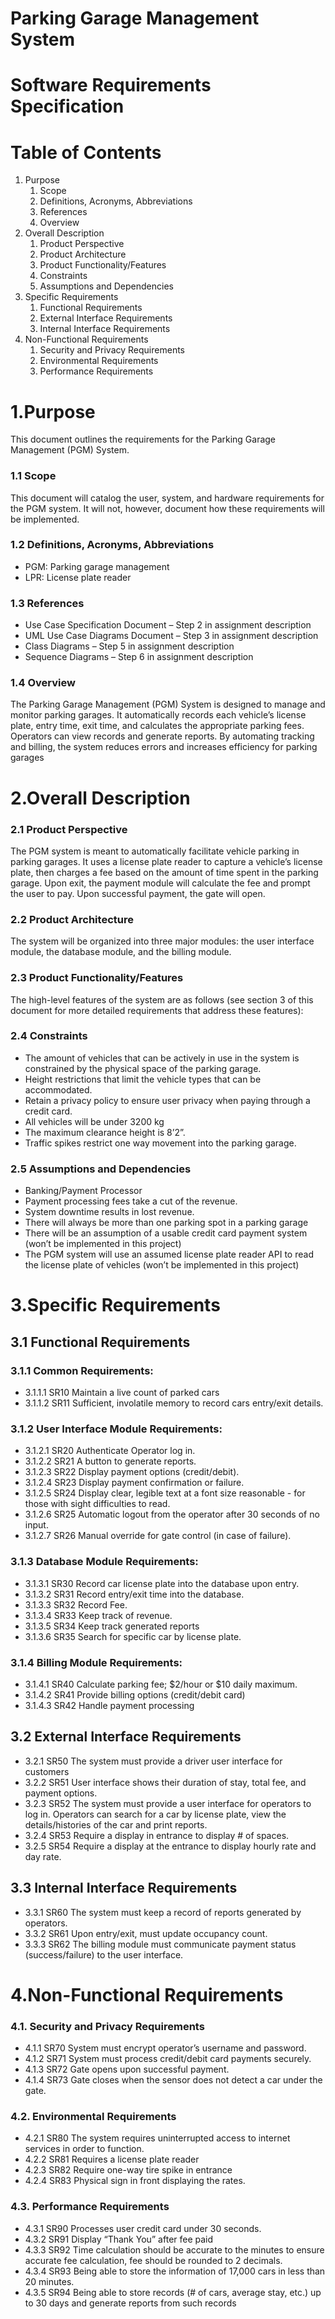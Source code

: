 # Parking Garage Management System

# Software Requirements Specification

# Table of Contents

1. Purpose
   1. Scope
   2. Definitions, Acronyms, Abbreviations
   3. References
   4. Overview
2. Overall Description
   1. Product Perspective
   2. Product Architecture
   3. Product Functionality/Features
   4. Constraints
   5. Assumptions and Dependencies
3. Specific Requirements
   1. Functional Requirements
   2. External Interface Requirements
   3. Internal Interface Requirements
4. Non-Functional Requirements
   1. Security and Privacy Requirements
   2. Environmental Requirements
   3. Performance Requirements

# 1.Purpose

This document outlines the requirements for the Parking Garage Management (PGM) System.

### 1.1 Scope

This document will catalog the user, system, and hardware requirements for the PGM system. It will not, however, document how these requirements will be implemented.

### 1.2 Definitions, Acronyms, Abbreviations

- PGM: Parking garage management
- LPR: License plate reader

### 1.3 References

- Use Case Specification Document – Step 2 in assignment description
- UML Use Case Diagrams Document – Step 3 in assignment description
- Class Diagrams – Step 5 in assignment description
- Sequence Diagrams – Step 6 in assignment description

### 1.4 Overview

The Parking Garage Management (PGM) System is designed to manage and monitor parking garages. It automatically records each vehicle’s license plate, entry time, exit time, and calculates the appropriate parking fees. Operators can view records and generate reports. By automating tracking and billing, the system reduces errors and increases efficiency for parking garages

# 2.Overall Description

### 2.1 Product Perspective

The PGM system is meant to automatically facilitate vehicle parking in parking garages. It uses a license plate reader to capture a vehicle’s license plate, then charges a fee based on the amount of time spent in the parking garage. Upon exit, the payment module will calculate the fee and prompt the user to pay. Upon successful payment, the gate will open.

### 2.2 Product Architecture

The system will be organized into three major modules: the user interface module, the database module, and the billing module.

### 2.3 Product Functionality/Features

The high-level features of the system are as follows (see section 3 of this document for more detailed requirements that address these features):

### 2.4 Constraints

- The amount of vehicles that can be actively in use in the system is constrained by the physical space of the parking garage.
- Height restrictions that limit the vehicle types that can be accommodated.
- Retain a privacy policy to ensure user privacy when paying through a credit card.
- All vehicles will be under 3200 kg
- The maximum clearance height is 8’2”.
- Traffic spikes restrict one way movement into the parking garage.

### 2.5 Assumptions and Dependencies

- Banking/Payment Processor
- Payment processing fees take a cut of the revenue.
- System downtime results in lost revenue.
- There will always be more than one parking spot in a parking garage
- There will be an assumption of a usable credit card payment system (won’t be implemented in this project)
- The PGM system will use an assumed license plate reader API to read the license plate of vehicles (won’t be implemented in this project)

# 3.Specific Requirements

## 3.1 Functional Requirements

### 3.1.1 Common Requirements:

- 3.1.1.1 SR10 Maintain a live count of parked cars
- 3.1.1.2 SR11 Sufficient, involatile memory to record cars entry/exit details.

### 3.1.2 User Interface Module Requirements:

- 3.1.2.1 SR20 Authenticate Operator log in.
- 3.1.2.2 SR21 A button to generate reports.
- 3.1.2.3 SR22 Display payment options (credit/debit).
- 3.1.2.4 SR23 Display payment confirmation or failure.
- 3.1.2.5 SR24 Display clear, legible text at a font size reasonable - for those with sight difficulties to read.
- 3.1.2.6 SR25 Automatic logout from the operator after 30 seconds of no input.
- 3.1.2.7 SR26 Manual override for gate control (in case of failure).

### 3.1.3 Database Module Requirements:

- 3.1.3.1 SR30 Record car license plate into the database upon entry.
- 3.1.3.2 SR31 Record entry/exit time into the database.
- 3.1.3.3 SR32 Record Fee.
- 3.1.3.4 SR33 Keep track of revenue.
- 3.1.3.5 SR34 Keep track generated reports
- 3.1.3.6 SR35 Search for specific car by license plate.

### 3.1.4 Billing Module Requirements:

- 3.1.4.1 SR40 Calculate parking fee; $2/hour or $10 daily maximum.
- 3.1.4.2 SR41 Provide billing options (credit/debit card)
- 3.1.4.3 SR42 Handle payment processing

## 3.2 External Interface Requirements

- 3.2.1 SR50 The system must provide a driver user interface for customers
- 3.2.2 SR51 User interface shows their duration of stay, total fee, and payment options.
- 3.2.3 SR52 The system must provide a user interface for operators to log in. Operators can search for a car by license plate, view the details/histories of the car and print reports.
- 3.2.4 SR53 Require a display in entrance to display # of spaces.
- 3.2.5 SR54 Require a display at the entrance to display hourly rate and day rate.

## 3.3 Internal Interface Requirements

- 3.3.1 SR60 The system must keep a record of reports generated by operators.
- 3.3.2 SR61 Upon entry/exit, must update occupancy count.
- 3.3.3 SR62 The billing module must communicate payment status (success/failure) to the user interface.

# 4.Non-Functional Requirements

### 4.1. Security and Privacy Requirements

- 4.1.1 SR70 System must encrypt operator’s username and password.
- 4.1.2 SR71 System must process credit/debit card payments securely.
- 4.1.3 SR72 Gate opens upon successful payment.
- 4.1.4 SR73 Gate closes when the sensor does not detect a car under the gate.

### 4.2. Environmental Requirements

- 4.2.1 SR80 The system requires uninterrupted access to internet services in order to function.
- 4.2.2 SR81 Requires a license plate reader
- 4.2.3 SR82 Require one-way tire spike in entrance
- 4.2.4 SR83 Physical sign in front displaying the rates.

### 4.3. Performance Requirements

- 4.3.1 SR90 Processes user credit card under 30 seconds.
- 4.3.2 SR91 Display “Thank You” after fee paid
- 4.3.3 SR92 Time calculation should be accurate to the minutes to ensure accurate fee calculation, fee should be rounded to 2 decimals.
- 4.3.4 SR93 Being able to store the information of 17,000 cars in less than 20 minutes.
- 4.3.5 SR94 Being able to store records (# of cars, average stay, etc.) up to 30 days and generate reports from such records
